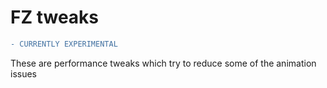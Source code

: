 # FZ tweaks

```diff
- CURRENTLY EXPERIMENTAL
``` 

These are performance tweaks which try to reduce some of the animation issues
